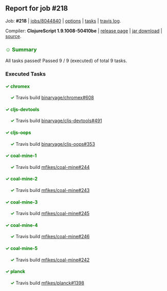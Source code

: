 ## Report for job #218

Job: **#218** | [jobs/8044840](https://github.com/cljs-oss/canary/commit/8044840507cd0aafac0f9589844f8561e43c8e0a) | [options](options.edn) | [tasks](tasks.edn) | [travis log](https://travis-ci.org/cljs-oss/canary/builds/329345640).

Compiler: **ClojureScript 1.9.1008-50410be** | [release page](https://github.com/cljs-oss/canary/releases/tag/r1.9.1008-50410be) | [jar download](https://github.com/cljs-oss/canary/releases/download/r1.9.1008-50410be/clojurescript-1.9.1008-50410be.jar) | [source](https://github.com/clojure/clojurescript/commit/50410be605c479e98aa9e978e9e6ac89543ec36c).

### <b style='color:green'>☺ Summary</b>

All tasks passed! Passed 9 / 9 (executed) of total 9 tasks.

### Executed Tasks

#### <b style='color:green'>&#x2713; chromex</b>
&nbsp;&nbsp;&nbsp;&nbsp;<b style='color:green'>&#x2713;</b> Travis build [binaryage/chromex#608](https://travis-ci.org/binaryage/chromex/builds/329346975)<br>

#### <b style='color:green'>&#x2713; cljs-devtools</b>
&nbsp;&nbsp;&nbsp;&nbsp;<b style='color:green'>&#x2713;</b> Travis build [binaryage/cljs-devtools#491](https://travis-ci.org/binaryage/cljs-devtools/builds/329347068)<br>

#### <b style='color:green'>&#x2713; cljs-oops</b>
&nbsp;&nbsp;&nbsp;&nbsp;<b style='color:green'>&#x2713;</b> Travis build [binaryage/cljs-oops#353](https://travis-ci.org/binaryage/cljs-oops/builds/329347042)<br>

#### <b style='color:green'>&#x2713; coal-mine-1</b>
&nbsp;&nbsp;&nbsp;&nbsp;<b style='color:green'>&#x2713;</b> Travis build [mfikes/coal-mine#244](https://travis-ci.org/mfikes/coal-mine/builds/329347119)<br>

#### <b style='color:green'>&#x2713; coal-mine-2</b>
&nbsp;&nbsp;&nbsp;&nbsp;<b style='color:green'>&#x2713;</b> Travis build [mfikes/coal-mine#243](https://travis-ci.org/mfikes/coal-mine/builds/329347087)<br>

#### <b style='color:green'>&#x2713; coal-mine-3</b>
&nbsp;&nbsp;&nbsp;&nbsp;<b style='color:green'>&#x2713;</b> Travis build [mfikes/coal-mine#245](https://travis-ci.org/mfikes/coal-mine/builds/329347143)<br>

#### <b style='color:green'>&#x2713; coal-mine-4</b>
&nbsp;&nbsp;&nbsp;&nbsp;<b style='color:green'>&#x2713;</b> Travis build [mfikes/coal-mine#246](https://travis-ci.org/mfikes/coal-mine/builds/329347157)<br>

#### <b style='color:green'>&#x2713; coal-mine-5</b>
&nbsp;&nbsp;&nbsp;&nbsp;<b style='color:green'>&#x2713;</b> Travis build [mfikes/coal-mine#242](https://travis-ci.org/mfikes/coal-mine/builds/329347083)<br>

#### <b style='color:green'>&#x2713; planck</b>
&nbsp;&nbsp;&nbsp;&nbsp;<b style='color:green'>&#x2713;</b> Travis build [mfikes/planck#1398](https://travis-ci.org/mfikes/planck/builds/329347106)<br>